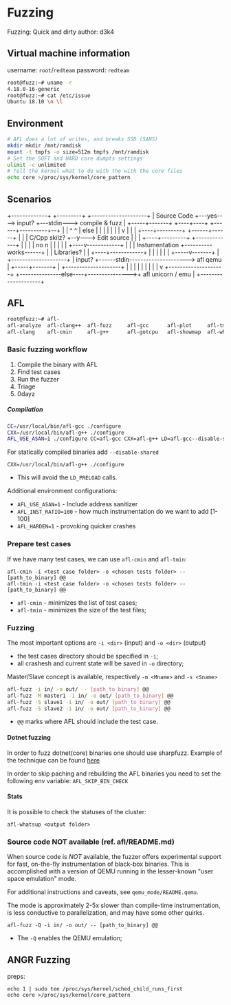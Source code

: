 # Fuzzing
Fuzzing: Quick and dirty
author: d3k4

## Virtual machine information

username: `root`/`redteam`
password: `redteam`

```bash
root@fuzz:~# uname -r
4.18.0-16-generic
root@fuzz:~# cat /etc/issue
Ubuntu 18.10 \n \l
```

## Environment

```bash
# AFL does a lot of writes, and breaks SSD (SANS)
mkdir mkdir /mnt/ramdisk
mount -t tmpfs -o size=512m tmpfs /mnt/ramdisk
# Set the SOFT and HARD core dumpts settings
ulimit -c unlimited
# Tell the kernel what to do with the with the core files
echo core >/proc/sys/kernel/core_pattern
```

## Scenarios

+-------------+          +---------+           +--------------------+
| Source Code +---yes---->  input? +---stdin--->   compile & fuzz   |
+-----+-------+          +----+----+           +------+----------+--+
      |                       |                       ^          ^
      |                      else                     |          |
      |                       |                       |          |
      |                       v                       |          |
      |                  +----+---------+      +------+------+   |
      |                  | C/Cpp skilz? +--y---> Edit source |   |
      |                  +----+---------+      +-------------+   |
      |                       |                                  |
      no                      n                                  |
      |                       |                                  |
      |                  +----v------------+                     |
      |                  | Instumentation  +----------works------+
      |                  | Libraries?      |
      |                  +----+------------+
      |                       |
      |                       |
      |                       |
+-----v-------+               |                +--------------------+
|  input?     +------stdin--------------------->  afl qemu          |
+-----+-------+               |                +--------------------+
      |                       |
      |                       |
      |                       |
      |                       |
      |                       v                +--------------------+
      +---------------else----+--------------->+  afl unicorn / emu |
                                               +--------------------+

## AFL

```bash
root@fuzz:~# afl-
afl-analyze  afl-clang++  afl-fuzz     afl-gcc      afl-plot     afl-tmin     
afl-clang    afl-cmin     afl-g++      afl-gotcpu   afl-showmap  afl-whatsup 
```


### Basic fuzzing workflow

1. Compile the binary with AFL
2. Find test cases
3. Run the fuzzer
4. Triage
5. 0dayz


##### Compilation

```bash
CC=/usr/local/bin/afl-gcc ./configure
CXX=/usr/local/bin/afl-g++ ./configure
AFL_USE_ASAN=1 ./configure CC=afl-gcc CXX=afl-g++ LD=afl-gcc--disable-shared
```

For statically compiled binaries add `--disable-shared`

`CXX=/usr/local/bin/afl-g++ ./configure`

* This will avoid the `LD_PRELOAD` calls. 

Additional environment configurations:

- `AFL_USE_ASAN=1` - Include address sanitizer
- `AFL_INST_RATIO=100` - how much instrumentation do we want to add [1-100]
- `AFL_HARDEN=1` - provoking quicker crashes

### Prepare test cases

If we have many test cases, we can use `afl-cmin` and `afl-tmin`:

```
afl-cmin -i <test case folder> -o <chosen tests folder> -- [path_to_binary] @@
afl-tmin -i <test case folder> -o <chosen tests folder> -- [path_to_binary] @@
```
* `afl-cmin` - minimizes the list of test cases;
* `afl-tmin` - minimizes the size of the test files;

### Fuzzing

The most important options are `-i <dir>` (input) and `-o <dir>` (output)
- the test cases directory should be specified in `-i`;
- all crashesh and current state will be saved in `-o` directory;

Master/Slave concept is available, respectively `-m <Mname>` and `-s <Sname>`

```bash
afl-fuzz -i in/ -o out/ -- [path_to_binary] @@
afl-fuzz -M master1 -i in/ -o out/ [path_to_binary] @@
afl-fuzz -S slave1 -i in/ -o out/ [path_to_binary] @@
afl-fuzz -S slave2 -i in/ -o out/ [path_to_binary] @@
```

* `@@` marks where AFL should include the test case.

#### Dotnet fuzzing

In order to fuzz dotnet(core) binaries one should use sharpfuzz. Example of the technique can be found [here](https://github.com/Metalnem/sharpfuzz-samples)

In order to skip paching and rebuilding the AFL binaries you need to set the following env variable:
`AFL_SKIP_BIN_CHECK`

#### Stats

It is possible to check the statuses of the cluster:

`afl-whatsup <output folder>`


### Source code NOT available (ref. afl/README.md)

When source code is *NOT* available, the fuzzer offers experimental support for fast, on-the-fly instrumentation of black-box binaries. This is accomplished with a version of QEMU running in the lesser-known "user space emulation" mode.

For additional instructions and caveats, see `qemu_mode/README.qemu`.

The mode is approximately 2-5x slower than compile-time instrumentation, is
less conductive to parallelization, and may have some other quirks.

`afl-fuzz -Q -i in/ -o out/ -- [path_to_binary] @@`

* The `-Q` enables the QEMU emulation;


## ANGR Fuzzing 

preps:

```
echo 1 | sudo tee /proc/sys/kernel/sched_child_runs_first
echo core >/proc/sys/kernel/core_pattern
```

